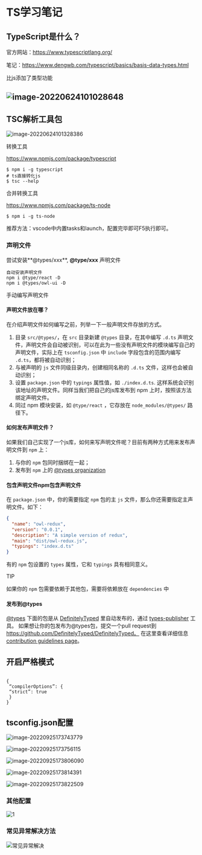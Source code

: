 # TS学习笔记

## TypeScript是什么？

官方网站：https://www.typescriptlang.org/

笔记：https://www.dengwb.com/typescript/basics/basis-data-types.html

比js添加了类型功能

## ![image-20220624101028648](readme.assets/image-20220624101028648.png)

## TSC解析工具包

![image-20220624101328386](readme.assets/image-20220624101328386.png)

转换工具

https://www.npmjs.com/package/typescript

```shell
$ npm i -g typescript
# ts直接转化js
$ tsc --help
```

合并转换工具

https://www.npmjs.com/package/ts-node

```
$ npm i -g ts-node
```

推荐方法：vscode中内置tasks和launch，配置完毕即可F5执行即可。

### 声明文件

尝试安装**@types/xxx**, **@type/xxx**  声明文件

```
自动安装声明文件
npm i @type/react -D
npm i @types/owl-ui -D
```

手动编写声明文件

#### 声明文件放在哪？

在介绍声明文件如何编写之前，列举一下一般声明文件存放的方式。

1. 目录 `src/@types/`，在 `src` 目录新建 `@types` 目录，在其中编写 `.d.ts` 声明文件，声明文件会自动被识别，可以在此为一些没有声明文件的模块编写自己的声明文件，实际上在 `tsconfig.json` 中 `include` 字段包含的范围内编写 `.d.ts`，都将被自动识别；
2. 与被声明的 `js` 文件同级目录内，创建相同名称的 `.d.ts` 文件，这样也会被自动识别；
3. 设置 `package.json` 中的 `typings` 属性值，如 `./index.d.ts`. 这样系统会识别该地址的声明文件。同样当我们把自己的js库发布到 npm 上时，按照该方法绑定声明文件。
4. 同过 npm 模块安装，如 `@type/react` ，它存放在 `node_modules/@types/` 路径下。

#### 如何发布声明文件？

如果我们自己实现了一个js库，如何来写声明文件呢？目前有两种方式用来发布声明文件到 `npm` 上：

1. 与你的 `npm` 包同时捆绑在一起；
2. 发布到 `npm` 上的 [@types organization](https://www.npmjs.com/~types)

#### 包含声明文件npm包含声明文件

在 `package.json` 中，你的需要指定 `npm` 包的主 `js` 文件，那么你还需要指定主声明文件。如下：

```json
{
  "name": "owl-redux",
  "version": "0.0.1",
  "description": "A simple version of redux",
  "main": "dist/owl-redux.js",
  "typings": "index.d.ts"
}
```

有的 `npm` 包设置的 `types` 属性，它和 `typings` 具有相同意义。

TIP

如果你的 `npm` 包需要依赖于其他包，需要将依赖放在 `dependencies` 中

#### 发布到@types

[@types](https://www.npmjs.com/~types) 下面的包是从 [DefinitelyTyped](https://github.com/DefinitelyTyped/DefinitelyTyped) 里自动发布的，通过 [types-publisher](https://github.com/Microsoft/types-publisher) 工具。 如果想让你的包发布为@types包，提交一个pull request到 https://github.com/DefinitelyTyped/DefinitelyTyped。 在这里查看详细信息 [contribution guidelines page](http://definitelytyped.org/guides/contributing.html)。

## 开启严格模式
```

{
 “compilerOptions”: {
 “strict”: true
 }
}
```


## tsconfig.json配置

![image-20220925173743779](readme.assets/image-20220925173743779.png)

![image-20220925173756115](readme.assets/image-20220925173756115.png)

![image-20220925173806090](readme.assets/image-20220925173806090.png)

![image-20220925173814391](readme.assets/image-20220925173814391.png)

![image-20220925173822509](readme.assets/image-20220925173822509.png)

### 其他配置

![1](readme.assets/1.png)

### 常见异常解决方法

![常见异常解决](readme.assets/常见异常解决.png)

